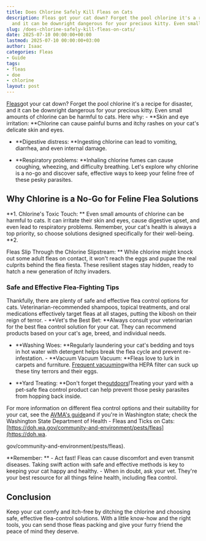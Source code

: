 ```yaml
---
title: Does Chlorine Safely Kill Fleas on Cats
description: Fleas got your cat down? Forget the pool chlorine it's a recipe for disaster,
  and it can be downright dangerous for your precious kitty. Even small amounts of...
slug: /does-chlorine-safely-kill-fleas-on-cats/
date: 2025-07-10 00:00:00+00:00
lastmod: 2025-07-10 00:00:00+03:00
author: Isaac
categories: Fleas
- Guide
tags:
- fleas
- doe
- chlorine
layout: post
---
```

[Fleas](https://pestpolicy.com/does-apple-cider-vinegar-kill-fleas/)got your cat down? Forget the pool chlorine it's a recipe for disaster, and it can be downright dangerous for your precious kitty. Even small amounts of chlorine can be harmful to cats. Here why: - **Skin and eye irritation: **Chlorine can cause painful burns and itchy rashes on your cat's delicate skin and eyes.

- **Digestive distress: **Ingesting chlorine can lead to vomiting, diarrhea, and even internal damage.

- **Respiratory problems: **Inhaling chlorine fumes can cause coughing, wheezing, and difficulty breathing. Let's explore why chlorine is a no-go and discover safe, effective ways to keep your feline free of these pesky parasites.

##  Why Chlorine is a No-Go for Feline Flea Solutions

**1. Chlorine's Toxic Touch: ** Even small amounts of chlorine can be harmful to cats. It can irritate their skin and eyes, cause digestive upset, and even lead to respiratory problems. Remember, your cat's health is always a top priority, so choose solutions designed specifically for their well-being. **2.

Fleas Slip Through the Chlorine Slipstream: ** While chlorine might knock out some adult fleas on contact, it won't reach the eggs and pupae the real culprits behind the flea fiesta. These resilient stages stay hidden, ready to hatch a new generation of itchy invaders.

###  **Safe and Effective Flea-Fighting Tips**

Thankfully, there are plenty of safe and effective flea control options for cats. Veterinarian-recommended shampoos, topical treatments, and oral medications effectively target fleas at all stages, putting the kibosh on their reign of terror. - **Vet's the Best Bet: **Always consult your veterinarian for the best flea control solution for your cat. They can recommend products based on your cat's age, breed, and individual needs.

- **Washing Woes: **Regularly laundering your cat's bedding and toys in hot water with detergent helps break the flea cycle and prevent re-infestation. - **Vacuum Vacuum Vacuum: **Fleas love to lurk in carpets and furniture. [Frequent vacuuming](https://pestpolicy.com/best-cordless-stick-vacuums/)witha HEPA filter can suck up these tiny terrors and their eggs.

- **Yard Treating: **Don't forget the[outdoors](https://pestpolicy.com/best-flea-spray-for-yard/)!Treating your yard with a pet-safe flea control product can help prevent those pesky parasites from hopping back inside.

For more information on different flea control options and their suitability for your cat, see the [AVMA's guide](https://www.avma.org/resources-tools/avma-policies/aaha-avma-feline-preventive-healthcare-guidelines)and if you're in Washington state; check the Washington State Department of Health - Fleas and Ticks on Cats: [https://doh.wa.gov/community-and-environment/pests/fleas](https://doh.wa.

gov/community-and-environment/pests/fleas).

**Remember: ** - Act fast! Fleas can cause discomfort and even transmit diseases. Taking swift action with safe and effective methods is key to keeping your cat happy and healthy. - When in doubt, ask your vet. They're your best resource for all things feline health, including flea control.

##  **Conclusion**

Keep your cat comfy and itch-free by ditching the chlorine and choosing safe, effective flea-control solutions. With a little know-how and the right tools, you can send those fleas packing and give your furry friend the peace of mind they deserve.
